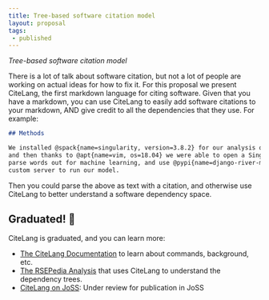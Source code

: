```yaml
---
title: Tree-based software citation model
layout: proposal
tags: 
 - published
---
```


_Tree-based software citation model_

There is a lot of talk about software citation, but not a lot of people are working
on actual ideas for how to fix it. For this proposal we present CiteLang, the first
markdown language for citing software. Given that you have a markdown, you can
use CiteLang to easily add software citations to your markdown, AND give credit
to all the dependencies that they use. For example:

```md
## Methods

We installed @spack{name=singularity, version=3.8.2} for our analysis on @os{name=ubuntu, version=18.04},
and then thanks to @apt{name=vim, os=18.04} we were able to open a Singularity recipe in the terminal,
parse words out for machine learning, and use @pypi{name=django-river-ml, version=0.0.13} with a
custom server to run our model.
```

Then you could parse the above as text with a citation, and otherwise use CiteLang
to better understand a software dependency space.

## Graduated! 🎉️

CiteLang is graduated, and you can learn more:

 - [The CiteLang Documentation](https://vsoch.github.io/citelang) to learn about commands, background, etc.
 - [The RSEPedia Analysis](https://rseng.github.io/rsepedia-analysis/) that uses CiteLang to understand the dependency trees.
 - [CiteLang on JoSS](https://github.com/openjournals/joss-reviews/issues/4458#issuecomment-1179340245): Under review for publication in JoSS
